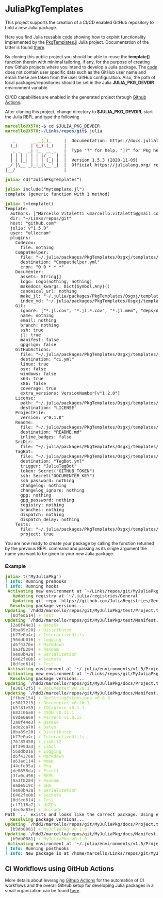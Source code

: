 # JuliaPkgTemplates
This project supports the creation of a CI/CD enabled GitHub repository to hold a new Julia package.

Here you find Julia reusable [code](mytemplate.jl) showing how to exploit functionality implemented by the [PkgTemplates.jl](https://github.com/invenia/PkgTemplates.jl) Julia project. Documentation of the latter is found [there](https://invenia.github.io/PkgTemplates.jl/stable/). 

By cloning this public project you should be able to reuse the **template()** function therein with minimal tailoring, if any, for the purpose of creating new Github projects where you intend to develop a Julia package. The [code](mytemplate.jl) does not contain user specific data such as the GitHub user name and email: these are taken from the user GitHub configuration. Also, the path of local packages/repositories should be set in the Julia **JULIA_PKG_DEVDIR** environment variable. 

CI/CD capabilities are enabled in the generated project through [Github Actions](https://docs.github.com/en/free-pro-team@latest/actions).  

After cloning this project, change directory to **$JULIA_PKG_DEVDIR**, start the Julia REPL and type the following 

<pre><font color="#4E9A06"><b>marcello@X570</b></font>:<font color="#3465A4"><b>~</b></font>$ cd $JULIA_PKG_DEVDIR
<font color="#4E9A06"><b>marcello@X570</b></font>:<font color="#3465A4"><b>~/Links/repos/git</b></font>$ julia
               <font color="#4E9A06"><b>_</b></font>
   <font color="#3465A4"><b>_</b></font>       _ <font color="#CC0000"><b>_</b></font><font color="#4E9A06"><b>(_)</b></font><font color="#75507B"><b>_</b></font>     |  Documentation: https://docs.julialang.org
  <font color="#3465A4"><b>(_)</b></font>     | <font color="#CC0000"><b>(_)</b></font> <font color="#75507B"><b>(_)</b></font>    |
   _ _   _| |_  __ _   |  Type &quot;?&quot; for help, &quot;]?&quot; for Pkg help.
  | | | | | | |/ _` |  |
  | | |_| | | | (_| |  |  Version 1.5.3 (2020-11-09)
 _/ |\__&apos;_|_|_|\__&apos;_|  |  Official https://julialang.org/ release
|__/                   |

<font color="#4E9A06"><b>julia&gt; </b></font>cd(&quot;JuliaPkgTemplates&quot;)

<font color="#4E9A06"><b>julia&gt; </b></font>include(&quot;mytemplate.jl&quot;)
template (generic function with 1 method)

<font color="#4E9A06"><b>julia&gt; </b></font>t=template()
Template:
  authors: [&quot;Marcello Vitaletti &lt;marcello.vitaletti@gmail.com&gt; and contributors&quot;]
  dir: &quot;~/Links/repos/git&quot;
  host: &quot;github.com&quot;
  julia: v&quot;1.5.0&quot;
  user: &quot;ollecram&quot;
  plugins:
    Codecov:
      file: nothing
    CompatHelper:
      file: &quot;~/.julia/packages/PkgTemplates/Osgxj/templates/github/workflows/CompatHelper.yml&quot;
      destination: &quot;CompatHelper.yml&quot;
      cron: &quot;0 0 * * *&quot;
    Documenter:
      assets: String[]
      logo: Logo(nothing, nothing)
      makedocs_kwargs: Dict{Symbol,Any}()
      canonical_url: nothing
      make_jl: &quot;~/.julia/packages/PkgTemplates/Osgxj/templates/docs/make.jl&quot;
      index_md: &quot;~/.julia/packages/PkgTemplates/Osgxj/templates/docs/src/index.md&quot;
    Git:
      ignore: [&quot;*.jl.cov&quot;, &quot;*.jl.*.cov&quot;, &quot;*.jl.mem&quot;, &quot;deps/deps.jl&quot;, &quot;deps/build.log&quot;, &quot;deps/downloads/&quot;, &quot;deps/usr/&quot;, &quot;deps/src/&quot;, &quot;docs/build/&quot;, &quot;docs/site/&quot;, &quot;Manifest.toml&quot;]
      name: nothing
      email: nothing
      branch: nothing
      ssh: true
      jl: true
      manifest: false
      gpgsign: false
    GitHubActions:
      file: &quot;~/.julia/packages/PkgTemplates/Osgxj/templates/github/workflows/ci.yml&quot;
      destination: &quot;ci.yml&quot;
      linux: true
      osx: false
      windows: false
      x64: true
      x86: false
      coverage: true
      extra_versions: VersionNumber[v&quot;1.2.0&quot;]
    License:
      path: &quot;~/.julia/packages/PkgTemplates/Osgxj/templates/licenses/ASL&quot;
      destination: &quot;LICENSE&quot;
    ProjectFile:
      version: v&quot;0.1.0&quot;
    Readme:
      file: &quot;~/.julia/packages/PkgTemplates/Osgxj/templates/README.md&quot;
      destination: &quot;README.md&quot;
      inline_badges: false
    SrcDir:
      file: &quot;~/.julia/packages/PkgTemplates/Osgxj/templates/src/module.jl&quot;
    TagBot:
      file: &quot;~/.julia/packages/PkgTemplates/Osgxj/templates/github/workflows/TagBot.yml&quot;
      destination: &quot;TagBot.yml&quot;
      trigger: &quot;JuliaTagBot&quot;
      token: Secret(&quot;GITHUB_TOKEN&quot;)
      ssh: Secret(&quot;DOCUMENTER_KEY&quot;)
      ssh_password: nothing
      changelog: nothing
      changelog_ignore: nothing
      gpg: nothing
      gpg_password: nothing
      registry: nothing
      branches: nothing
      dispatch: nothing
      dispatch_delay: nothing
    Tests:
      file: &quot;~/.julia/packages/PkgTemplates/Osgxj/templates/test/runtests.jl&quot;
      project: true
</pre>

You are now ready to create your package by calling the function returned by the previous REPL command and passing as its single argument the name you want to be given to your new Julia package. 

### Example ###

<pre>
<font color="#4E9A06"><b>julia&gt; </b></font>t(&quot;MyJuliaPkg&quot;)
<font color="#06989A"><b>[ Info: </b></font>Running prehooks
<font color="#06989A"><b>[ Info: </b></font>Running hooks
<font color="#4E9A06"><b> Activating</b></font> new environment at `~/Links/repos/git/MyJuliaPkg/test/Project.toml`
<font color="#4E9A06"><b>   Updating</b></font> registry at `~/.julia/registries/General`
<font color="#4E9A06"><b>   Updating</b></font> git-repo `https://github.com/JuliaRegistries/General.git`
<font color="#4E9A06"><b>  Resolving</b></font> package versions...
<font color="#4E9A06"><b>Updating</b></font> `/hdd3/marcello/repos/git/MyJuliaPkg/test/Project.toml`
 <font color="#555753"> [8dfed614] </font><font color="#8AE234">+ Test</font>
<font color="#4E9A06"><b>Updating</b></font> `/hdd3/marcello/repos/git/MyJuliaPkg/test/Manifest.toml`
 <font color="#555753"> [2a0f44e3] </font><font color="#8AE234">+ Base64</font>
 <font color="#555753"> [8ba89e20] </font><font color="#8AE234">+ Distributed</font>
 <font color="#555753"> [b77e0a4c] </font><font color="#8AE234">+ InteractiveUtils</font>
 <font color="#555753"> [56ddb016] </font><font color="#8AE234">+ Logging</font>
 <font color="#555753"> [d6f4376e] </font><font color="#8AE234">+ Markdown</font>
 <font color="#555753"> [9a3f8284] </font><font color="#8AE234">+ Random</font>
 <font color="#555753"> [9e88b42a] </font><font color="#8AE234">+ Serialization</font>
 <font color="#555753"> [6462fe0b] </font><font color="#8AE234">+ Sockets</font>
 <font color="#555753"> [8dfed614] </font><font color="#8AE234">+ Test</font>
<font color="#4E9A06"><b> Activating</b></font> environment at `~/.julia/environments/v1.5/Project.toml`
<font color="#4E9A06"><b> Activating</b></font> new environment at `~/Links/repos/git/MyJuliaPkg/docs/Project.toml`
<font color="#4E9A06"><b>  Resolving</b></font> package versions...
<font color="#4E9A06"><b>Updating</b></font> `/hdd3/marcello/repos/git/MyJuliaPkg/docs/Project.toml`
 <font color="#555753"> [e30172f5] </font><font color="#8AE234">+ Documenter v0.26.1</font>
<font color="#4E9A06"><b>Updating</b></font> `/hdd3/marcello/repos/git/MyJuliaPkg/docs/Manifest.toml`
 <font color="#555753"> [ffbed154] </font><font color="#8AE234">+ DocStringExtensions v0.8.3</font>
 <font color="#555753"> [e30172f5] </font><font color="#8AE234">+ Documenter v0.26.1</font>
 <font color="#555753"> [b5f81e59] </font><font color="#8AE234">+ IOCapture v0.1.1</font>
 <font color="#555753"> [682c06a0] </font><font color="#8AE234">+ JSON v0.21.1</font>
 <font color="#555753"> [69de0a69] </font><font color="#8AE234">+ Parsers v1.0.15</font>
 <font color="#555753"> [2a0f44e3] </font><font color="#8AE234">+ Base64</font>
 <font color="#555753"> [ade2ca70] </font><font color="#8AE234">+ Dates</font>
 <font color="#555753"> [8ba89e20] </font><font color="#8AE234">+ Distributed</font>
 <font color="#555753"> [b77e0a4c] </font><font color="#8AE234">+ InteractiveUtils</font>
 <font color="#555753"> [76f85450] </font><font color="#8AE234">+ LibGit2</font>
 <font color="#555753"> [8f399da3] </font><font color="#8AE234">+ Libdl</font>
 <font color="#555753"> [56ddb016] </font><font color="#8AE234">+ Logging</font>
 <font color="#555753"> [d6f4376e] </font><font color="#8AE234">+ Markdown</font>
 <font color="#555753"> [a63ad114] </font><font color="#8AE234">+ Mmap</font>
 <font color="#555753"> [44cfe95a] </font><font color="#8AE234">+ Pkg</font>
 <font color="#555753"> [de0858da] </font><font color="#8AE234">+ Printf</font>
 <font color="#555753"> [3fa0cd96] </font><font color="#8AE234">+ REPL</font>
 <font color="#555753"> [9a3f8284] </font><font color="#8AE234">+ Random</font>
 <font color="#555753"> [ea8e919c] </font><font color="#8AE234">+ SHA</font>
 <font color="#555753"> [9e88b42a] </font><font color="#8AE234">+ Serialization</font>
 <font color="#555753"> [6462fe0b] </font><font color="#8AE234">+ Sockets</font>
 <font color="#555753"> [8dfed614] </font><font color="#8AE234">+ Test</font>
 <font color="#555753"> [cf7118a7] </font><font color="#8AE234">+ UUIDs</font>
 <font color="#555753"> [4ec0a83e] </font><font color="#8AE234">+ Unicode</font>
Path `..` exists and looks like the correct package. Using existing path.
<font color="#4E9A06"><b>  Resolving</b></font> package versions...
<font color="#4E9A06"><b>Updating</b></font> `/hdd3/marcello/repos/git/MyJuliaPkg/docs/Project.toml`
 <font color="#555753"> [b9db0081] </font><font color="#8AE234">+ MyJuliaPkg v0.1.0 `..`</font>
<font color="#4E9A06"><b>Updating</b></font> `/hdd3/marcello/repos/git/MyJuliaPkg/docs/Manifest.toml`
 <font color="#555753"> [b9db0081] </font><font color="#8AE234">+ MyJuliaPkg v0.1.0 `..`</font>
<font color="#4E9A06"><b> Activating</b></font> environment at `~/.julia/environments/v1.5/Project.toml`
<font color="#06989A"><b>[ Info: </b></font>Running posthooks
<font color="#06989A"><b>[ Info: </b></font>New package is at /home/marcello/Links/repos/git/MyJuliaPkg
</pre>

## CI Workflows using GitHub Actions
More details about leveraging [Github Actions](https://docs.github.com/en/) for the automation of CI workflows and the overall GitHub setup for developing Julia packages in a small organization can be found [here](julia_CI.md). 


  
